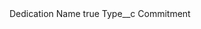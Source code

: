 <?xml version="1.0" encoding="UTF-8"?>
<CustomMetadata xmlns="http://soap.sforce.com/2006/04/metadata" xmlns:xsi="http://www.w3.org/2001/XMLSchema-instance" xmlns:xsd="http://www.w3.org/2001/XMLSchema">
    <label>Dedication Name</label>
    <protected>true</protected>
    <values>
        <field>Type__c</field>
        <value xsi:type="xsd:string">Commitment</value>
    </values>
</CustomMetadata>